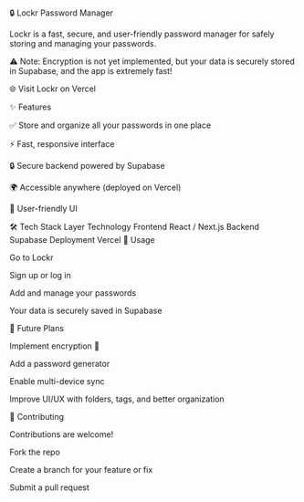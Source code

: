 🔒 Lockr Password Manager

Lockr is a fast, secure, and user-friendly password manager for safely storing and managing your passwords.

⚠️ Note: Encryption is not yet implemented, but your data is securely stored in Supabase, and the app is extremely fast!

🌐 Visit Lockr on Vercel

✨ Features

✅ Store and organize all your passwords in one place

⚡ Fast, responsive interface

🔒 Secure backend powered by Supabase

🌍 Accessible anywhere (deployed on Vercel)

🎨 User-friendly UI

🛠 Tech Stack
Layer	Technology
Frontend	React / Next.js
Backend	Supabase
Deployment	Vercel
🚀 Usage

Go to Lockr

Sign up or log in

Add and manage your passwords

Your data is securely saved in Supabase

🌟 Future Plans

Implement encryption 🔐

Add a password generator

Enable multi-device sync

Improve UI/UX with folders, tags, and better organization

🤝 Contributing

Contributions are welcome!

Fork the repo

Create a branch for your feature or fix

Submit a pull request

